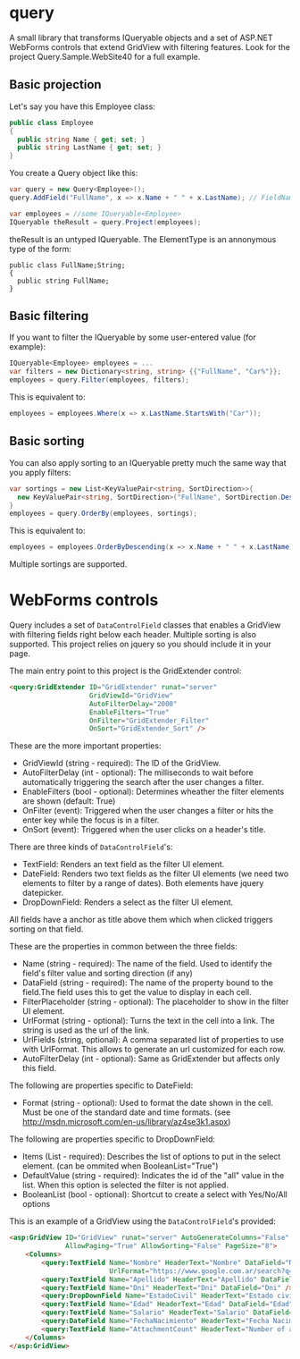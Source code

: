 query
=====

A small library that transforms IQueryable objects and a set of ASP.NET WebForms controls that extend GridView with filtering features.
Look for the project Query.Sample.WebSite40 for a full example.

Basic projection
----------------
Let's say you have this Employee class:  
```csharp
public class Employee  
{  
  public string Name { get; set; }  
  public string LastName { get; set; }  
}
```

You create a Query object like this:
```csharp
var query = new Query<Employee>();
query.AddField("FullName", x => x.Name + " " + x.LastName); // FieldName = "FullName"

var employees = //some IQueryable<Employee>
IQueryable theResult = query.Project(employees);
```
theResult is an untyped IQueryable. The ElementType is an annonymous type of the form:
```chsarp
public class FullName;String;
{
  public string FullName;
}
```

Basic filtering
---------------
If you want to filter the IQueryable<Employee> by some user-entered value (for example):
```csharp
IQueryable<Employee> employees = ...
var filters = new Dictionary<string, string> {{"FullName", "Car%"}};   // '%' acts as the wildcard
employees = query.Filter(employees, filters);
```
This is equivalent to:
```csharp
employees = employees.Where(x => x.LastName.StartsWith("Car"));
```

Basic sorting
-------------
You can also apply sorting to an IQueryable pretty much the same way that you apply filters:
```csharp
var sortings = new List<KeyValuePair<string, SortDirection>>{
  new KeyValuePair<string, SortDirection>("FullName", SortDirection.Descending)
}
employees = query.OrderBy(employees, sortings);
```
This is equivalent to:
```csharp
employees = employees.OrderByDescending(x => x.Name + " " + x.LastName);
```
Multiple sortings are supported.

WebForms controls
=================
Query includes a set of `DataControlField` classes that enables a GridView with filtering fields right below each header. Multiple sorting is also supported.
This project relies on jquery so you should include it in your page.

The main entry point to this project is the GridExtender control:
```aspx
<query:GridExtender ID="GridExtender" runat="server"
                    GridViewId="GridView"
                    AutoFilterDelay="2000"
                    EnableFilters="True"
                    OnFilter="GridExtender_Filter"
                    OnSort="GridExtender_Sort" />
```
These are the more important properties:
- GridViewId (string - required): The ID of the GridView.
- AutoFilterDelay (int - optional): The milliseconds to wait before automatically triggering the search after the user changes a filter.
- EnableFilters (bool - optional): Determines wheather the filter elements are shown (default: True)
- OnFilter (event): Triggered when the user changes a filter or hits the enter key while the focus is in a filter.
- OnSort (event): Triggered when the user clicks on a header's title.

There are three kinds of `DataControlField`'s:
- TextField: Renders an text field as the filter UI element.
- DateField: Renders two text fields as the filter UI elements (we need two elements to filter by a range of dates). Both elements have jquery datepicker.
- DropDownField: Renders a select as the filter UI element.

All fields have a anchor as title above them which when clicked triggers sorting on that field.

These are the properties in common between the three fields:
- Name (string - required): The name of the field. Used to identify the field's filter value and sorting direction (if any)
- DataField (string - required): The name of the property bound to the field.The field uses this to get the value to display in each cell.
- FilterPlaceholder (string - optional): The placeholder to show in the filter UI element.
- UrlFormat (string - optional): Turns the text in the cell into a link. The string is used as the url of the link.
- UrlFields (string, optional): A comma separated list of properties to use with UrlFormat. This allows to generate an url customized for each row.
- AutoFilterDelay (int - optional): Same as GridExtender but affects only this field.

The following are properties specific to DateField:
- Format (string - optional): Used to format the date shown in the cell. Must be one of the standard date and time formats. (see http://msdn.microsoft.com/en-us/library/az4se3k1.aspx)

The following are properties specific to DropDownField:
- Items (List<ListItem> - required): Describes the list of options to put in the select element. (can be ommited when BooleanList="True")
- DefaultValue (string - required): Indicates the id of the "all" value in the list. When this option is selected the filter is not applied.
- BooleanList (bool - optional): Shortcut to create a select with Yes/No/All options

This is an example of a GridView using the `DataControlField`'s provided:

```aspx
<asp:GridView ID="GridView" runat="server" AutoGenerateColumns="False" ShowHeaderWhenEmpty="True"
              AllowPaging="True" AllowSorting="False" PageSize="8">
    <Columns>
        <query:TextField Name="Nombre" HeaderText="Nombre" DataField="Nombre"
                         UrlFormat="https://www.google.com.ar/search?q={0} {1}" UrlFields="Nombre, Apellido" />
        <query:TextField Name="Apellido" HeaderText="Apellido" DataField="Apellido" />
        <query:TextField Name="Dni" HeaderText="Dni" DataField="Dni" />
        <query:DropDownField Name="EstadoCivil" HeaderText="Estado civil" DataField="EstadoCivil" DefaultValue="-1" />
        <query:TextField Name="Edad" HeaderText="Edad" DataField="Edad" />
        <query:TextField Name="Salario" HeaderText="Salario" DataField="Salario" />
        <query:DateField Name="FechaNacimiento" HeaderText="Fecha Nacimiento" DataField="FechaNacimiento" Format="d" />
        <query:TextField Name="AttachmentCount" HeaderText="Number of attachments" DataField="AttachmentCount" />
    </Columns>
</asp:GridView>
```

